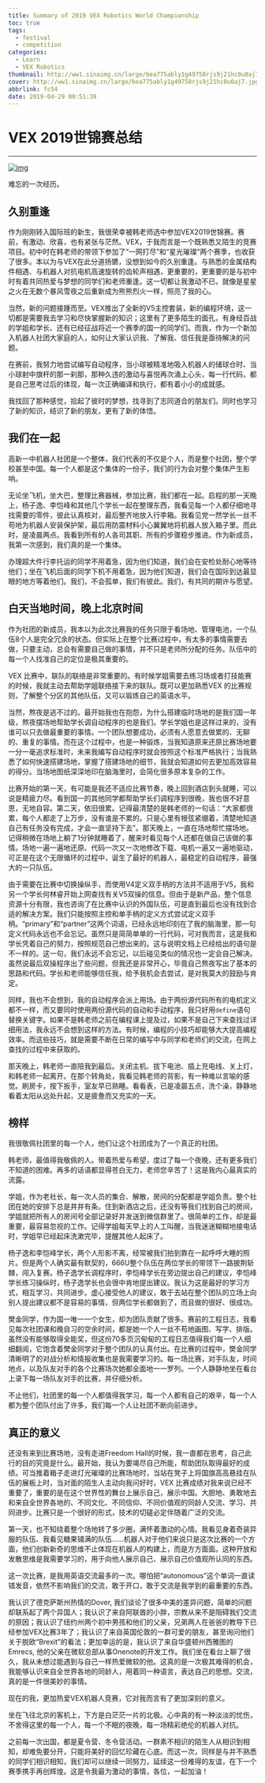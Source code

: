 ```yaml
---
title: Summary of 2019 VEX Robotics World Championship
toc: true
tags:
  - festival
  - competition
categories:
  - Learn
  - VEX Robotics
thumbnail: http://ww1.sinaimg.cn/large/bea775ably1g49758rjs9j21hc0u0aj7.jpg
cover: http://ww1.sinaimg.cn/large/bea775ably1g49758rjs9j21hc0u0aj7.jpg
abbrlink: fc54
date: 2019-04-29 00:51:39
---
```


# VEX 2019世锦赛总结

------

[![img](http://ww1.sinaimg.cn/large/bea775ably1g495bkhmssj22a13a44qr.jpg)](http://ww1.sinaimg.cn/large/bea775ably1g495bkhmssj22a13a44qr.jpg)

难忘的一次经历。

## 久别重逢

作为刚刚转入国际班的新生，我很荣幸被韩老师选中参加VEX2019世锦赛。赛前，有激动、欣喜，也有紧张与茫然。VEX，于我而言是一个既熟悉又陌生的竞赛项目。初中时在韩老师的带领下参加了“一网打尽”和“星光璀璨”两个赛季，也收获了很多。本以为与VEX在此分道扬镳，没想到如今的久别重逢。与熟悉的金属结构件相遇、与机器人对抗电机高速旋转的齿轮声相遇，更重要的，更重要的是与初中时有着共同热爱与梦想的同学们和老师重逢。这一切都让我激动不已，就像是星星之火在无数个暴风雪夜之后重新成为熊熊烈火一样，照亮了我的心。

当然，新的问题接踵而至。VEX推出了全新的V5主控套装，新的编程环境，这一切都是需要我去学习和尽快掌握新的知识；这里有了更多陌生的面孔，有身经百战的学姐和学长、还有已经征战将近一个赛季的国一的同学们。而我，作为一个新加入机器人社团大家庭的人，如何让大家认识我、了解我、信任我是亟待解决的问题。

在赛前，我努力地尝试编写自动程序，当小球被精准地吸入机器人的储球仓时、当小球射中旗杆的那一刹那，那种久违的激动与喜悦再次涌上心头，每一行代码，都是自己思考过后的体现，每一次正确编译和执行，都有着小小的成就感。

我找回了那种感觉，拾起了彼时的梦想，找寻到了志同道合的朋友们。同时也学习了新的知识，结识了新的朋友，更有了新的体悟。

## 我们在一起



高新一中机器人社团是一个整体，我们代表的不仅是个人，而是整个社团，整个学校甚至中国。每一个人都是这个集体的一份子，我们的行为会对整个集体产生影响。

无论坐飞机，坐大巴，整理比赛器械，参加比赛，我们都在一起。启程的那一天晚上，杨子逸、李恺峰和其他几个学长一起在整理东西，我看见每一个人都仔细地寻找需要的零件，彼此认真核对，最后整齐地放入行李箱。我看见党一然学长一丝不苟地为机器人安装保护架，最后用防震材料小心翼翼地将机器人放入箱子里。而此时，是凌晨两点。我看到所有的人各司其职、所有的步骤稳步推进。作为新成员，我第一次感到，我们真的是一个集体。

办理超大件行李托运的同学不用着急，因为他们知道，我们会在安检处耐心地等待他们；坐在飞机后面的同学下机不用着急，因为他们知道，我们会在国际到达最显眼的地方等着他们。我们，不会孤单，我们有彼此。我们，有共同的期许与愿望。

## 白天当地时间，晚上北京时间

作为社团的新成员，我本以为此次比赛我的任务只限于看场地、管理电池，一个队伍8个人是完全冗余的状态。但实际上在整个比赛过程中，有太多的事情需要去做，只要主动，总会有需要自己做的事情，并不只是老师所分配的任务。队伍中的每一个人找准自己的定位是极其重要的。

VEX 比赛中，联队的联络是非常重要的。有时候学姐需要去练习场或者打技能赛的时候，我就主动去帮助学姐联络接下来的联队。既可以更加熟悉VEX 的比赛规则，了解整个分区的其他队伍，又可以锻炼自己的英语水平。

当然，熬夜是逃不过的。最开始我也在抱怨，为什么搭建临时场地的是我们国一年级，熬夜摆场地帮助学长调自动程序的也是我们。学长学姐也是这样过来的，没有谁可以只去做最重要的事情。一个团队想要成功，必须有人愿意去做累的、无聊的、重复的事情。而在这个过程中，也是一种锻炼，当我知道原来还原比赛场地要一分一毫追求标准时，未来我编写自动程序时就会按照这个标准严格执行；当我熟悉了如何快速搭建场地，掌握了搭建场地的细节，我就会知道如何去更加高效容易的得分。当场地图纸深深地印在脑海里时，会简化很多原本复杂的工作。

比赛开始的第一天，有可能是我还不适应比赛节奏，晚上回到酒店到头就睡，可以说是精疲力尽。看到国一的其他同学都帮助学长们调程序到很晚，我也很不好意思，无地自容。第二天，依旧很累。记得最清楚的是韩老师的一句话：“大家都很累，每个人都走了上万步，没有谁是不累的。只是心里有根弦紧绷着，清楚地知道自己有任务没有完成，才会一直坚持下去”。那天晚上，一直在场地帮忙摆场地。记得稍微在场地上躺了1分钟就睡着了，醒来时看见每个人还都在做自己该做的事情。场地一遍一遍地还原、代码一次又一次地修改下载、电机一遍又一遍地驱动，可正是在这个无限循环的过程中，诞生了最好的机器人，最稳定的自动程序，最强大的一只队伍。

由于需要在比赛中切换操纵手，而使用V4定义双手柄的方法并不适用于V5，我和另一个学长何林睿开始上网查找有关V5双操的信息。但由于是新产品，整个信息资源十分有限，我也咨询了在比赛中认识的外国队伍，可是直到最后也没有找到合适的解决方案。我们只能按照主控和单手柄的定义方式尝试定义双手柄。“primary”和“partner”这两个词语，已经永远地印刻在了我的脑海里，那一句定义代码永远也不会忘记。虽然只是简简单单的一行代码，可对我而言，这是我和学长凭着自己的努力，按照规范自己想出来的。这与说明文档上已经给出的语句是不一样的。这一句，我们永远不会忘记，以后碰见类似的情况也一定会自己解决。虽然说最后双操程序出了些问题，但我还是非常开心，毕竟自己熬夜写出了基本的思路和代码。学长和老师能够信任我，给予我机会去尝试，是对我莫大的鼓励与肯定。

同样，我也不会想到，我的自动程序会派上用场。由于两份源代码所有的电机定义都不一样，而又要同时使用两份源代码的自动和手动程序，我只好用`define`语句替换关键字。如果不是韩老师之前在编程课上提及过，如果不是自己下来查找过详细用法，我永远不会想到这样的方法。有时候，编程的小技巧却能够大大提高编程效率。而这些技巧，就是需要不断在日常的编写中与同学和老师们的交流，在网上查找的过程中来获取的。

那天晚上，韩老师一直陪我到最后。关闭主机、拔下电池、插上充电线、关上灯，和韩老师一起离开。在那个转角处，我看见韩老师的背影，有一种难以言喻的感觉。刷房卡，按下扳手，室友早已熟睡。看看表，已是凌晨五点，洗个澡，静静地看着太阳从远处升起，又是疲惫而又充实的一天。

## 榜样

我很敬佩社团里的每一个人，他们让这个社团成为了一个真正的社团。

韩老师，最值得我敬佩的人。带着热爱与希望，度过了每一个夜晚，还有更多我们不知道的困难。再多的话语都显得苍白无力，老师您辛苦了！这是我内心最真实的流露。

学姐，作为老社长，每一次人员的集合、解散，房间的分配都是学姐负责。整个社团在她的安排下总是井井有条。住到新酒店之后，还没有等我们找到自己的房间，学姐就把所有人的房间号全部记录好并发送到微信群里了。很简单的工作，却是最重要，最容易忽视的工作。记得学姐每天早上的人工叫醒，当我迷迷糊糊地接电话时，学姐早已经起床洗漱完毕，提醒其他人起床了。

杨子逸和李恺峰学长，两个人形影不离，经常被我们拍到靠在一起呼呼大睡的照片。但是两个人确实最有默契的，666U整个队伍在两位学长的带领下一路披荆斩棘，闯入复赛。杨子逸学长调程序时，李恺峰学长在旁边提出自己的建议，李恺峰学长练习操纵时，杨子逸学长也会很中肯地提出建议。我认为这是最好的学习方式，相互学习，共同进步。虚心接受他人的建议，敢于去站在整个团队的立场上向别人提出建议都不是容易的事情，但两位学长都做到了，而且做的很好、很成功。

樊金同学，作为国一唯一一个女生，却为团队贡献了很多。赛前的工程日志，我看见每次社团课和晚自习的空余时间，都是她一个人一丝不苟地画图、写字、排版。虽然没有能够取得全能奖，但这份70多页沉甸甸的工程日志值得我们每一个人细细翻阅，它饱含着樊金同学对于整个团队的认真付出。在比赛的过程中，樊金同学清晰明了的对战分析和情报收集也是我需要学习的。每一场比赛，对手队友，时间地点，以及队友对手的各个比赛场次她都全面地一一罗列。一个人静静地坐在看台上录下每一场队友对手的比赛，并仔细分析。

不止他们，社团里的每一个人都值得我学习，每一个人都有自己的艰辛，每一个人都为整个团队付出了许多，我们每一个人让社团不断向前进步。

## 真正的意义

还没有来到比赛场地，没有走进Freedom Hall的时候，我一直都在思考，自己此行的目的究竟是什么。最开始，我认为要竭尽自己所能，帮助团队取得最好的成绩。可当推着箱子走进灯光璀璨的比赛场地时，当站在凳子上将国旗高高悬挂在队伍的展板上时，当对面的陌生人主动向我问好时，VEX 比赛成绩对我来说已经不重要了，重要的是在这个世界性的舞台上展示自己，展示中国。大胆地、勇敢地去和来自全世界各地的、不同文化、不同信仰、不同价值观的同龄人交流、学习、共同进步。比赛只是一个很好的形式，技术的切磋必定伴随着广泛的交流。

第一天，也不知绕着整个场地转了多少圈，满怀着激动的心情。我看见身着奇装异服的队伍、我看见糖果铺满的队伍……机器人对于他们来说只是这次比赛的一个方面，他们创新新奇的思维不止体现在机器人的构建上，而是方方面面。这种开放和发散思维是我需要学习的，用于向他人展示自己、展示自己价值观所认同的东西。

这一次比赛，是我用英语交流最多的一次。哪怕把“autonomous”这个单词一直读错发音，依然不影响我们的交流，敢于开口，敢于交流是我学到的最重要的东西。

我认识了德克萨斯州热情的Dover, 我们谈论了很多中美的差异问题，简单的问题却联系起了两个异国人；我认识了来自阿联酋的小胖，宗教从来不是阻碍我们交流的原因；我认识了纽约州两个初中男孩和他们的父亲，兄弟两人在爸爸的教导下已经参加VEX比赛3年了；我认识了来自英国伦敦的一群可爱的朋友，甚至询问他们关于脱欧“Brexit”的看法；更加幸运的是，我认识了来自华盛顿州西雅图的Emrecs, 他的父亲在微软总部从事Onenote的开发工作。我们坐在看台上聊了很久，我从未想过能遇到与自己一样热爱微软的他。这真的是一次极其难得的机会，我能够认识来自全世界各地的同龄人，用着同一种语言，表达自己的思想。交流，真的是一件很美妙的事情。

现在的我，更加热爱VEX机器人竞赛，它对我而言有了更加深刻的意义。

坐在飞往北京的客机上，下方是白茫茫一片的北极。心中真的有一种淡淡的忧伤，不舍得这里的每一个人，每一个不眠的夜晚，每一场精彩绝伦的机器人对抗。

之前每一次出国，都是夏令营、冬令营活动。一群素不相识的陌生人从相识到相知，却难免要分开，只能将美好的回忆珍藏在心底。而这一次，同样是与并不熟悉的同学们相识相知，我们却可以继续一同努力，延续这一份难得的友谊，在下一个赛季携手再创辉煌。这是令我最为激动的事情，各位，一起加油！